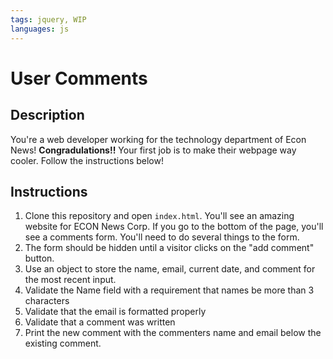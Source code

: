 ```yaml
---
tags: jquery, WIP
languages: js
---
```


# User Comments

## Description
You're a web developer working for the technology department of Econ News!
**Congradulations!!** Your first job is to make their webpage way cooler. Follow
the instructions below!

## Instructions

1. Clone this repository and open `index.html`.
You'll see an amazing website for ECON News Corp.
If you go to the bottom of the page, you'll see a comments form. You'll need to
do several things to the form.
1. The form should be hidden until a visitor clicks on the "add comment" button.
2. Use an object to store the name, email, current date, and comment for the most
recent input.
3. Validate the Name field with a requirement that names be more than 3 characters
4. Validate that the email is formatted properly
5. Validate that a comment was written
7. Print the new comment with the commenters name and email below the existing
comment.
